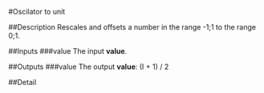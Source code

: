 #Oscilator to unit

##Description
Rescales and offsets a number in the range -1;1 to the range 0;1.

##Inputs
###value
The input **value**.

##Outputs
###value
The output **value**: (I + 1) / 2

##Detail

